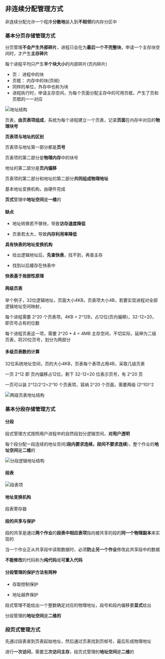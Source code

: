 ## 非连续分配管理方式

非连续分配允许一个程序**分散地**装入到**不相邻**的内存分区中

### 基本分页存储管理方式

分页管理**不会产生外部碎片**，进程只会在为**最后一个不完整块**，申请一个主存块空间时，才产生**主存碎片**

每个进程平均只产生**半个块大小**的内部碎片(页内碎片)

- 页： 进程中的块
- 页框： 内存中的块(页帧)
- 同样的单位，外存中也称为块
- 进程执行时，申请主存空间，为每个页面分配主存中的可用页框，产生了页和页框的一一对应

![地址结构](https://github.com/YC-L/Postgraduate-examination/blob/Operating-System/imgs/%E5%9C%B0%E5%9D%80%E7%BB%93%E6%9E%84.png "地址结构")

页表，**由页表项组成**，系统为每个进程建立一个页表，记录**页面**在内存中对应的**物理块号**

**页表项与地址的区别**

页表项与地址第一部分都是**页号**

页表项的第二部分是**物理内存**中的块号

地址的第二部分是**页内偏移**

页表项的第二部分和地址的第二部分**共同组成物理地址**

基本地址变换机构，由硬件完成

**页式**管理中**地址空间**是**一维**的

#### 缺点

- 地址转换若不够快，导致**访存速度降低**

- 页表若太大，导致**内存利用率降低**

**具有快表的地址变换机构**

- 给出逻辑地址后，**先查快表**，找不到，再查主存

- 找到以后缓存在快表中

**快表基于局部性原理**

#### 两级页表

举个例子，32位逻辑地址，页面大小4KB，页表项大小4B，若要实现进程对全部逻辑地址空间映射，

每个进程需要 2^20 个页表项，4KB = 2^12B，占12位(页内偏移)，32-12=20，即页号占有的位数

每个进程页表这一项，需要 2^20 * 4 = 4MB 主存空间，不切实际，延伸为二级页表，将20位页号，划分为两部分

#### 多级页表数的计算

32位系统地址空间，页的大小4KB，页表每个表项占用4B，采取几级页表

一页 2^12 即 页内偏移占12位，剩下 32-12=20 位表示页号，有 2^20 页

一页可以装 2^12/2^2=2^10 个页表项，容纳 2^20 个页面，需要两级 (2^10)^2

![两级页表地址结构](https://github.com/YC-L/Postgraduate-examination/blob/Operating-System/imgs/%E4%B8%A4%E7%BA%A7%E9%A1%B5%E8%A1%A8%E5%9C%B0%E5%9D%80%E7%BB%93%E6%9E%84.png "两级页表地址结构")

### 基本分段存储管理方式

#### 分段

段式管理方式按照用户进程中的自然段划分逻辑空间，**对用户透明**

每个段分配一段连续的地址空间(**段内要求连续，段间不要求连续**)，整个作业的**地址空间**是**二维**的

![分段逻辑地址结构](https://github.com/YC-L/Postgraduate-examination/blob/Operating-System/imgs/分段逻辑地址结构.png "分段逻辑地址结构")

#### 段表

![段表项](https://github.com/YC-L/Postgraduate-examination/blob/Operating-System/imgs/%E6%AE%B5%E8%A1%A8%E9%A1%B9.png "段表项")

#### 地址变换机构

段表寄存器

#### 段的共享与保护

段的共享是通过**两个作业**的**段表中相应表项**指向被共享的段的**同一个物理副本**来实现的

当一个作业正从共享段中读取数据时，必须**防止另一个作业**修改此共享段中的数据

**不能修改**的代码称为**纯代码**或**可重入代码**

#### 分段管理的保护方法有两种

- 存取控制保护

- 地址越界保护

段式管理不能给出一个整数确定对应的物理地址，段号和段内偏移要**显式**给出

分段管理的**地址空间**是**二维的**

### 段页式管理方式

先通过段表查到页表起始地址，然后通过页表找到页帧号，最后形成物理地址

进行**一次访问**，需要**三次访问主存**，段页式管理的**地址空间**是**二维**的








